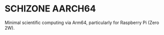 # SCHIZONE AARCH64

Minimal scientific computing via Arm64, particularly for Raspberry Pi (Zero 2W).